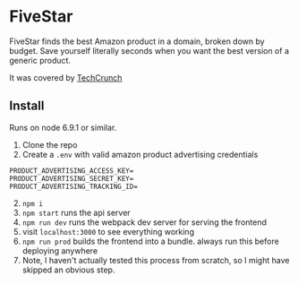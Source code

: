 # FiveStar

FiveStar finds the best Amazon product in a domain, broken down by budget. Save yourself literally seconds when you want the best version of a generic product.

It was covered by [TechCrunch](http://techcrunch.com/2014/06/03/fivestar-finds-the-best-products-on-amazon-from-any-category-on-any-budget/)

## Install

Runs on node 6.9.1 or similar.

1. Clone the repo
2. Create a `.env` with valid amazon product advertising credentials
```
PRODUCT_ADVERTISING_ACCESS_KEY=
PRODUCT_ADVERTISING_SECRET_KEY=
PRODUCT_ADVERTISING_TRACKING_ID=
```
2. `npm i`
3. `npm start` runs the api server
4. `npm run dev` runs the webpack dev server for serving the frontend
5. visit `localhost:3000` to see everything working
6. `npm run prod` builds the frontend into a bundle. always run this before deploying anywhere
7. Note, I haven't actually tested this process from scratch, so I might have skipped an obvious step.

